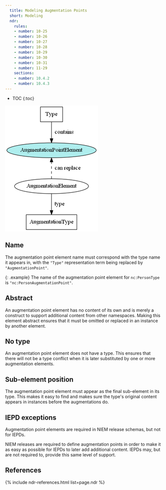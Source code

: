 ```yaml
---
  title: Modeling Augmentation Points
  short: Modeling
  ndr:
    rules:
    - number: 10-25
    - number: 10-26
    - number: 10-27
    - number: 10-28
    - number: 10-29
    - number: 10-30
    - number: 10-31
    - number: 11-29
    sections:
    - number: 10.4.2
    - number: 10.4.3
---
```


- TOC
{:toc}

![Augmentation point element](../images/aug-point.png)

## Name

The augmentation point element name must correspond with the type name it appears in, with the `"Type"` representation term being replaced by `"AugmentationPoint"`.

{: .example}
The name of the augmentation point element for `nc:PersonType` is `"nc:PersonAugmentationPoint"`.

## Abstract

An augmentation point element has no content of its own and is merely a construct to support additional content from other namespaces.  Making this element abstract ensures that it must be omitted or replaced in an instance by another element.

## No type

An augmentation point element does not have a type.  This ensures that there will not be a type conflict when it is later substituted by one or more augmentation elements.

## Sub-element position

The augmentation point element must appear as the final sub-element in its type.  This makes it easy to find and makes sure the type's original content appears in instances before the augmentations do.

## IEPD exceptions

Augmentation point elements are required in NIEM release schemas, but not for IEPDs.

NIEM releases are required to define augmentation points in order to make it as easy as possible for IEPDs to later add additional content.  IEPDs may, but are not required to, provide this same level of support.

## References

{% include ndr-references.html list=page.ndr %}
